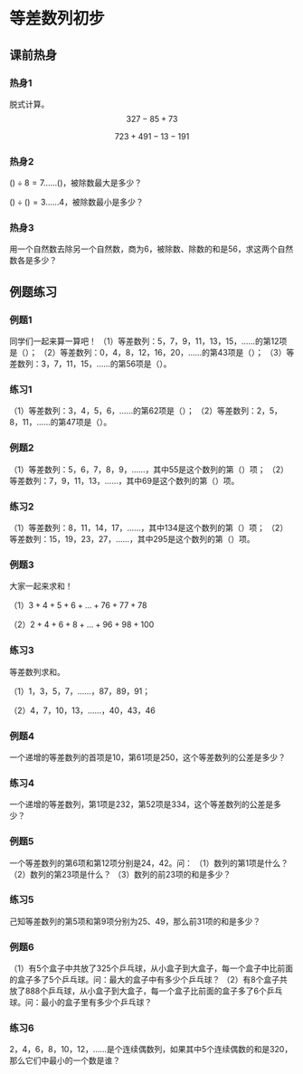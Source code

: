 # 等差数列初步

## 课前热身

### 热身1

脱式计算。
$$
327-85+73
$$

$$
723+491-13-191
$$



### 热身2

$()\div8=7……()$，被除数最大是多少？

$()\div()=3……4$，被除数最小是多少？



### 热身3

用一个自然数去除另一个自然数，商为6，被除数、除数的和是56，求这两个自然数各是多少？



## 例题练习

### 例题1

同学们一起来算一算吧！
（1）等差数列：5，7，9，11，13，15，……的第12项是（）；
（2）等差数列：0，4，8，12，16，20，……的第43项是（）；
（3）等差数列：3，7，11，15，……的第56项是（）。



### 练习1

（1）等差数列：3，4，5，6，……的第62项是（）；
（2）等差数列：2，5，8，11，……的第47项是（）。



### 例题2

（1）等差数列：5，6，7，8，9，……，其中55是这个数列的第（）项；
（2）等差数列：7，9，11，13，……，其中69是这个数列的第（）项。

### 练习2

（1）等差数列：8，11，14，17，……，其中134是这个数列的第（）项；
（2）等差数列：15，19，23，27，……，其中295是这个数列的第（）项。



### 例题3

大家一起来求和！

（1）$3+4+5+6+\dots+76+77+78$

（2）$2+4+6+8+\dots+96+98+100$



### 练习3

等差数列求和。

（1）1，3，5，7，……，87，89，91；

（2）4，7，10，13，……，40，43，46



### 例题4

一个递增的等差数列的首项是10，第61项是250，这个等差数列的公差是多少？



### 练习4

一个递增的等差数列，第1项是232，第52项是334，这个等差数列的公差是多少？



### 例题5

一个等差数列的第6项和第12项分别是24，42。问：
（1）数列的第1项是什么？
（2）数列的第23项是什么？
（3）数列的前23项的和是多少？

### 练习5

己知等差数列的第5项和第9项分别为25、49，那么前31项的和是多少？



### 例题6

（1）有5个盒子中共放了325个乒乓球，从小盒子到大盒子，每一个盒子中比前面的盒子多了5个乒乓球。问：最大的盒子中有多少个乒乓球？
（2）有8个盒子共放了888个乒乓球，从小盒子到大盒子，每一个盒子比前面的盒子多了6个乒乓球。问：最小的盒子里有多少个乒乓球？



### 练习6

2，4，6，8，10，12，……是个连续偶数列，如果其中5个连续偶数的和是320，那么它们中最小的一个数是谁？



